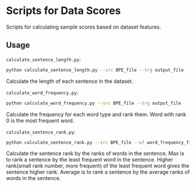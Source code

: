 # Scripts for Data Scores

Scripts for calculating sample scores based on dataset features.

## Usage
``calculate_sentence_length.py``: 
```bash
python calculate_sentence_length.py --src BPE_file --trg output_file
```
Calculate the length of each sentence in the dataset.

``calculate_word_frequency.py``:
```bash
python calculate_word_frequency.py --src BPE_file --trg output_file 
```
Calculate the frequency for each word type and rank them. Word with rank 0 is the most frequent word.

``calculate_sentence_rank.py``:
```bash
python calculate_sentence_rank.py --src BPE_file --wf word_frequency_file --trg output_file --rank rank_type(max/average)
```
Calculate the sentence rank by the ranks of words in the sentence. 
Max is to rank a sentence by the least frequent word in the sentence. Higher rank(small rank number, more frequent) of the least frequent word gives the sentence higher rank.
Average is to rank a sentence by the average ranks of words in the sentence. 
